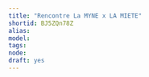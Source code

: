 ```yaml
---
title: "Rencontre La MYNE x LA MIETE"
shortid: BJ5ZQn78Z
alias: 
model: 
tags: 
node: 
draft: yes
--- 
```

 